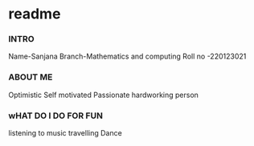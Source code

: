 # readme
### INTRO
Name-Sanjana
Branch-Mathematics and computing
Roll no -220123021
### ABOUT ME
Optimistic
Self motivated
Passionate hardworking person
### wHAT DO I DO FOR FUN
listening to music
travelling
Dance
